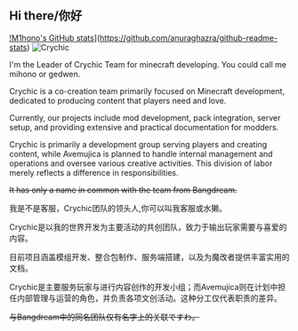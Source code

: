 ## Hi there/你好

[!M1hono's GitHub stats](https://github-readme-stats.vercel.app/api?username=M1hono)](https://github.com/anuraghazra/github-readme-stats)
![Crychic](https://docs.mihono.cn/logo.png)

I'm the Leader of Crychic Team for minecraft developing. You could call me mihono or gedwen.

Crychic is a co-creation team primarily focused on Minecraft development, dedicated to producing content that players need and love.

Currently, our projects include mod development, pack integration, server setup, and providing extensive and practical documentation for modders.

Crychic is primarily a development group serving players and creating content, while Avemujica is planned to handle internal management and operations and oversee various creative activities. This division of labor merely reflects a difference in responsibilities.

~~It has only a name in common with the team from Bangdream.~~

我是不是客服，Crychic团队的领头人,你可以叫我客服或水獭。

Crychic是以我的世界开发为主要活动的共创团队，致力于输出玩家需要与喜爱的内容。

目前项目涵盖模组开发、整合包制作、服务端搭建，以及为魔改者提供丰富实用的文档。

Crychic是主要服务玩家与进行内容创作的开发小组；而Avemujica则在计划中担任内部管理与运营的角色，并负责各项文创活动。这种分工仅代表职责的差异。

~~与Bangdream中的同名团队仅有名字上的关联ですわ。~~
